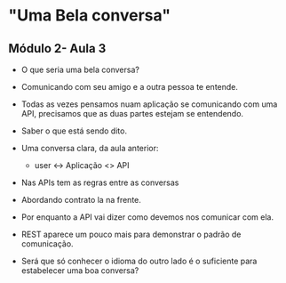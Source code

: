 # "Uma Bela conversa"

## Módulo 2- Aula 3

-  O que seria uma bela conversa?

-  Comunicando com seu amigo e a outra pessoa te entende. 

- Todas as vezes pensamos nuam aplicação se comunicando com uma API, precisamos que as duas partes estejam se entendendo.

- Saber o que está sendo dito.

- Uma conversa clara, da aula anterior: 

  - user <->  Aplicação <> API
  
- Nas APIs tem as regras entre as conversas 

- Abordando contrato la na frente. 

- Por enquanto a API vai dizer como devemos nos comunicar com ela. 

- REST aparece um pouco mais para demonstrar o padrão de comunicação.

- Será que só conhecer o idioma do outro lado é o suficiente para estabelecer uma boa conversa?
